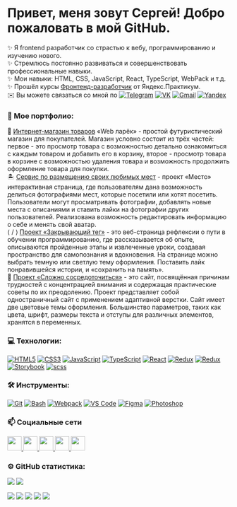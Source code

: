 # Привет, меня зовут Сергей! Добро пожаловать в мой GitHub.

✨ Я frontend разработчик со страстью к вебу, программированию и изучению нового.   
✨ Стремлюсь постоянно развиваться и совершенствовать профессиональные навыки.  
✨ Мои навыки: HTML, CSS, JavaScript, React, TypeScript, WebPack и т.д.  
✨ Прошёл курсы [Фронтенд-разработчик](https://practicum.yandex.ru/frontend-developer/?from=catalog) от Яндекс.Практикум.  
✉️ Вы можете связаться со мной по
<a href="https://t.me/VipSega" target="_blank" rel="noreferrer"><img src="https://img.shields.io/badge/Telegram%20-%20%2326A5E4?logo=telegram&logoColor=white" alt="Telegram" /></a>
<a href="https://vk.com/sergey.igoshin" target="_blank" rel="noreferrer"><img src="https://img.shields.io/badge/%D0%92%D0%9A%D0%BE%D0%BD%D1%82%D0%B0%D0%BA%D1%82%D0%B5%20-%20%230077FF?logo=vk&logoColor=white" alt="VK" /></a>
<a href="mailto:VipReaLWeb@gmail.com" target="_blank" rel="noreferrer"><img src="https://img.shields.io/badge/Gmail%20-%20%23EA4335?logo=gmail&logoColor=white" alt="Gmail" /></a>
<a href="mailto:Vip.Igoshin@yandex.ru" target="_blank" rel="noreferrer"><img src="https://img.shields.io/badge/%D0%AF%D0%BD%D0%B4%D0%B5%D0%BA%D1%81%20%D0%9F%D0%BE%D1%87%D1%82%D0%B0%20-%20red?logo=maildotru&logoColor=white" alt="Yandex" /></a>

### 🎨 Мое портфолио: 
🏪 [Интернет-магазин товаров](https://vipreal.github.io/web-larek-frontend/) «Web ларёк» - простой футуристический магазин для покупателей. Магазин условно состоит из трёх частей: первое - это просмотр товара с возможностью детально ознакомиться с каждым товаром и добавить его в корзину, второе - просмотр товара в корзине с возможностью удаления товара и возможность продолжить оформление товара для покупки.  
🏝 [Сервис по размещению своих любимых мест](https://vipreal.github.io/mesto-project-ff/) - проект «Место» интерактивная страница, где пользователям дана возможность делиться фотографиями мест, которые посетили или хотят посетить. Пользователи могут просматривать фотографии, добавлять новые места с описаниями и ставить лайки на фотографии других пользователей. Реализована возможность редактировать информацию о себе и менять свой аватар.  
&lang; &sol; &rang; [Проект «Закрывающий тег»](https://vipreal.github.io/zakrivayuschiy-teg-f/) - это веб-страница рефлексии о пути в обучении программированию, где рассказывается об опыте, описываются пройденные этапы и извлеченные уроки, создавая пространство для самопознания и вдохновения. На странице можно выбрать темную или светлую тему оформления. Поставить лайк понравившейся истории, и «сохранить на память».  
🤔 [Проект «Сложно сосредоточиться»](https://vipreal.github.io/slozhno-sosredotochitsya/) - это сайт, посвящённая причинам трудностей с концентрацией внимания и содержащая практические советы по их преодолению. Проект представляет собой одностраничный сайт с применением адаптивной верстки. Сайт имеет две цветовые темы оформления. Большинство параметров, таких как цвета, шрифт, размеры текста и отступы для различных элементов, хранятся в переменных.


### 💻 Технологии:
<a href="https://developer.mozilla.org/en-US/docs/Glossary/HTML5" target="_blank" rel="noreferrer"><img src="https://img.shields.io/badge/HTML5%20-%20%23E34F26?logo=html5&logoColor=white" alt="HTML5" /></a>
<a href="https://www.w3.org/TR/CSS/#css" target="_blank" rel="noreferrer"><img src="https://img.shields.io/badge/CSS3%20-%20%231572B6?logo=css3&logoColor=white" alt="CSS3" /></a>
<a href="https://developer.mozilla.org/en-US/docs/Web/JavaScript" target="_blank" rel="noreferrer"><img src="https://img.shields.io/badge/Java%20Script%20-%20%23F7DF1E?logo=javascript&logoColor=white" alt="JavaScript" /></a>
<a href="https://www.typescriptlang.org/" target="_blank" rel="noreferrer"><img src="https://img.shields.io/badge/Type%20Script%20-%20%233178C6?logo=typescript&logoColor=white" alt="TypeScript" /></a>
<a href="https://reactjs.org/" target="_blank" rel="noreferrer"><img src="https://img.shields.io/badge/React%20-%20%2361DAFB?logo=React&logoColor=white" alt="React" /></a>
<a href="https://redux.js.org/" target="_blank" rel="noreferrer"><img src="https://img.shields.io/badge/Redux%20-%20%23764ABC?logo=redux&logoColor=white" alt="Redux" /></a>
<a href="https://reactrouter.com/en/main" target="_blank" rel="noreferrer"><img src="https://img.shields.io/badge/React%20Router%20-%20%23CA4245?logo=reactrouter&logoColor=white" alt="Redux" /></a>
<a href="https://storybook.js.org/" target="_blank" rel="noreferrer"><img src="https://img.shields.io/badge/Storybook%20-%20%23FF4785?logo=storybook&logoColor=white" alt="Storybook" /></a>
<a href="https://sass-lang.com/" target="_blank" rel="noreferrer"><img src="https://img.shields.io/badge/Sass%20-%20%23CC6699?logo=sass&logoColor=white" alt="scss" /></a>

### 🛠 Инструменты:
<a href="https://git-scm.com/" target="_blank" rel="noreferrer"><img src="https://img.shields.io/badge/Git%20-%20%23F05032?logo=git&logoColor=white" alt="Git" /></a>
<a href="https://www.gnu.org/software/bash/" target="_blank" rel="noreferrer"><img src="https://img.shields.io/badge/Bash%20-%20%234EAA25?logo=gnubash&logoColor=white" alt="Bash" /></a>
<a href="https://webpack.js.org/" target="_blank" rel="noreferrer"><img src="https://img.shields.io/badge/Webpack%20-%20%238DD6F9?logo=webpack&logoColor=white" alt="Webpack" /></a>
<a href="https://www.npmjs.com/" target="_blank" rel="noreferrer"><img src="https://img.shields.io/badge/npm-%20%23CB3837?logo=npm&logoColor=white" alt="VS Code" /></a>
<a href="https://www.figma.com/" target="_blank" rel="noreferrer"><img src="https://img.shields.io/badge/Figma%20-%20%23F24E1E?logo=figma&logoColor=white" alt="Figma" /></a>
<a href="https://www.adobe.com/uk/products/photoshop.html" target="_blank" rel="noreferrer"><img src="https://img.shields.io/badge/Photoshop%20-%20%2331A8FF?logo=adobephotoshop&logoColor=white" alt="Photoshop" /></a>

### 📫 Социальные сети
<a href="https://www.github.com/VipReaL" target="_blank" rel="noreferrer">
<picture>
<source media="(prefers-color-scheme: dark)" srcset="https://raw.githubusercontent.com/danielcranney/readme-generator/main/public/icons/socials/github-dark.svg" />
<source media="(prefers-color-scheme: light)" srcset="https://raw.githubusercontent.com/danielcranney/readme-generator/main/public/icons/socials/github.svg" />
<img src="https://raw.githubusercontent.com/danielcranney/readme-generator/main/public/icons/socials/github.svg" width="32" height="32" />
</picture>
</a>
    <a href="https://discord.com/users/VipReaL" target="_blank" rel="noreferrer">
<picture>
<source media="(prefers-color-scheme: dark)" srcset="https://raw.githubusercontent.com/danielcranney/readme-generator/main/public/icons/socials/discord-dark.svg" />
<source media="(prefers-color-scheme: light)" srcset="https://raw.githubusercontent.com/danielcranney/readme-generator/main/public/icons/socials/discord.svg" />
<img src="https://raw.githubusercontent.com/danielcranney/readme-generator/main/public/icons/socials/discord.svg" width="32" height="32" />
</picture>
</a>
    <a href="https://www.linkedin.com/in/VipReaL" target="_blank" rel="noreferrer">
<picture>
<source media="(prefers-color-scheme: dark)" srcset="https://raw.githubusercontent.com/danielcranney/readme-generator/main/public/icons/socials/linkedin-dark.svg" />
<source media="(prefers-color-scheme: light)" srcset="https://raw.githubusercontent.com/danielcranney/readme-generator/main/public/icons/socials/linkedin.svg" />
<img src="https://raw.githubusercontent.com/danielcranney/readme-generator/main/public/icons/socials/linkedin.svg" width="32" height="32" />
</picture>
</a>
    <a href="https://www.codepen.io/VipReaL" target="_blank" rel="noreferrer">
<picture>
<source media="(prefers-color-scheme: dark)" srcset="https://raw.githubusercontent.com/danielcranney/readme-generator/main/public/icons/socials/codepen-dark.svg" />
<source media="(prefers-color-scheme: light)" srcset="https://raw.githubusercontent.com/danielcranney/readme-generator/main/public/icons/socials/codepen.svg" />
<img src="https://raw.githubusercontent.com/danielcranney/readme-generator/main/public/icons/socials/codepen.svg" width="32" height="32" />
</picture>
</a>
    <a href="https://codesandbox.io/u/VipReaL" target="_blank" rel="noreferrer">
<picture>
<source media="(prefers-color-scheme: dark)" srcset="https://raw.githubusercontent.com/danielcranney/readme-generator/main/public/icons/socials/codesandbox-dark.svg" />
<source media="(prefers-color-scheme: light)" srcset="https://raw.githubusercontent.com/danielcranney/readme-generator/main/public/icons/socials/codesandbox.svg" />
<img src="https://raw.githubusercontent.com/danielcranney/readme-generator/main/public/icons/socials/codesandbox.svg" width="32" height="32" />
</picture>
</a>

### ⚙️ GitHub статистика:
![](http://github-profile-summary-cards.vercel.app/api/cards/repos-per-language?username=VipReaL&theme=2077)
![](http://github-profile-summary-cards.vercel.app/api/cards/stats?username=VipReaL&theme=2077)

![](https://komarev.com/ghpvc/?username=VipReaL)
<a href="https://www.github.com/VipReaL" target="_blank" rel="noreferrer"><img src="https://img.shields.io/github/followers/VipReaL?style=flat&logo=github" /></a>
<a href="https://www.github.com/VipReaL" target="_blank" rel="noreferrer"><img src="https://img.shields.io/github/stars/vipreal?style=flat&logo=apachespark&logoColor=white" /></a>
<a href="https://discord.com/channels/199575525155405825/894169679050969139" target="_blank" rel="noreferrer"><img src="https://img.shields.io/discord/199575525155405825?logo=discord&label=Discord" /></a>
<a href="https://www.codewars.com/users/Vip.ReaL" target="_blank" rel="noreferrer"><img src="https://www.codewars.com/users/Vip.ReaL/badges/micro" /></a>
